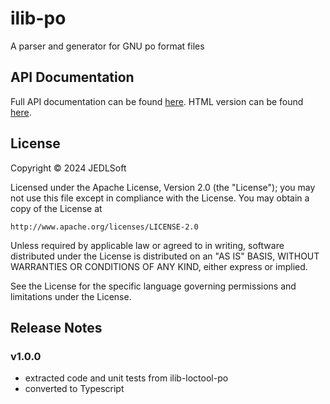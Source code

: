 # ilib-po

A parser and generator for GNU po format files

## API Documentation

Full API documentation can be found [here](./docs/index.md).
HTML version can be found [here](./docs/index.html).

## License

Copyright © 2024 JEDLSoft

Licensed under the Apache License, Version 2.0 (the "License");
you may not use this file except in compliance with the License.
You may obtain a copy of the License at

    http://www.apache.org/licenses/LICENSE-2.0

Unless required by applicable law or agreed to in writing, software
distributed under the License is distributed on an "AS IS" BASIS,
WITHOUT WARRANTIES OR CONDITIONS OF ANY KIND, either express or implied.

See the License for the specific language governing permissions and
limitations under the License.

## Release Notes

### v1.0.0

- extracted code and unit tests from ilib-loctool-po
- converted to Typescript
